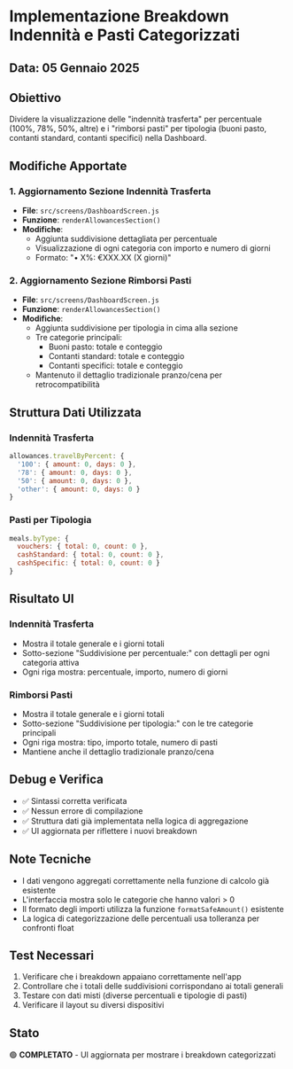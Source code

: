 # Implementazione Breakdown Indennità e Pasti Categorizzati

## Data: 05 Gennaio 2025

## Obiettivo
Dividere la visualizzazione delle "indennità trasferta" per percentuale (100%, 78%, 50%, altre) e i "rimborsi pasti" per tipologia (buoni pasto, contanti standard, contanti specifici) nella Dashboard.

## Modifiche Apportate

### 1. Aggiornamento Sezione Indennità Trasferta
- **File**: `src/screens/DashboardScreen.js`
- **Funzione**: `renderAllowancesSection()`
- **Modifiche**:
  - Aggiunta suddivisione dettagliata per percentuale
  - Visualizzazione di ogni categoria con importo e numero di giorni
  - Formato: "• X%: €XXX.XX (X giorni)"

### 2. Aggiornamento Sezione Rimborsi Pasti
- **File**: `src/screens/DashboardScreen.js`
- **Funzione**: `renderAllowancesSection()`
- **Modifiche**:
  - Aggiunta suddivisione per tipologia in cima alla sezione
  - Tre categorie principali:
    - Buoni pasto: totale e conteggio
    - Contanti standard: totale e conteggio  
    - Contanti specifici: totale e conteggio
  - Mantenuto il dettaglio tradizionale pranzo/cena per retrocompatibilità

## Struttura Dati Utilizzata

### Indennità Trasferta
```javascript
allowances.travelByPercent: {
  '100': { amount: 0, days: 0 },
  '78': { amount: 0, days: 0 },
  '50': { amount: 0, days: 0 },
  'other': { amount: 0, days: 0 }
}
```

### Pasti per Tipologia
```javascript
meals.byType: {
  vouchers: { total: 0, count: 0 },
  cashStandard: { total: 0, count: 0 },
  cashSpecific: { total: 0, count: 0 }
}
```

## Risultato UI

### Indennità Trasferta
- Mostra il totale generale e i giorni totali
- Sotto-sezione "Suddivisione per percentuale:" con dettagli per ogni categoria attiva
- Ogni riga mostra: percentuale, importo, numero di giorni

### Rimborsi Pasti
- Mostra il totale generale e i giorni totali
- Sotto-sezione "Suddivisione per tipologia:" con le tre categorie principali
- Ogni riga mostra: tipo, importo totale, numero di pasti
- Mantiene anche il dettaglio tradizionale pranzo/cena

## Debug e Verifica
- ✅ Sintassi corretta verificata
- ✅ Nessun errore di compilazione
- ✅ Struttura dati già implementata nella logica di aggregazione
- ✅ UI aggiornata per riflettere i nuovi breakdown

## Note Tecniche
- I dati vengono aggregati correttamente nella funzione di calcolo già esistente
- L'interfaccia mostra solo le categorie che hanno valori > 0
- Il formato degli importi utilizza la funzione `formatSafeAmount()` esistente
- La logica di categorizzazione delle percentuali usa tolleranza per confronti float

## Test Necessari
1. Verificare che i breakdown appaiano correttamente nell'app
2. Controllare che i totali delle suddivisioni corrispondano ai totali generali
3. Testare con dati misti (diverse percentuali e tipologie di pasti)
4. Verificare il layout su diversi dispositivi

## Stato
🟢 **COMPLETATO** - UI aggiornata per mostrare i breakdown categorizzati
